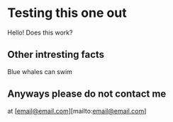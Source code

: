 # Testing this one out
Hello! Does this work?

## Other intresting facts
Blue whales can swim

## Anyways please do not contact me
at [email@email.com][mailto:email@email.com]
